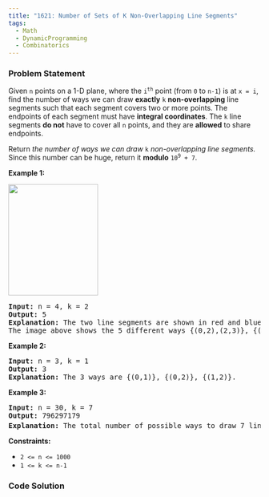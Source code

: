 ```yaml
---
title: "1621: Number of Sets of K Non-Overlapping Line Segments"
tags:
  - Math
  - DynamicProgramming
  - Combinatorics
---
```

### Problem Statement

<p>Given <code>n</code> points on a 1-D plane, where the <code>i<sup>th</sup></code> point (from <code>0</code> to <code>n-1</code>) is at <code>x = i</code>, find the number of ways we can draw <strong>exactly</strong> <code>k</code> <strong>non-overlapping</strong> line segments such that each segment covers two or more points. The endpoints of each segment must have <strong>integral coordinates</strong>. The <code>k</code> line segments <strong>do not</strong> have to cover all <code>n</code> points, and they are <strong>allowed</strong> to share endpoints.</p>

<p>Return <em>the number of ways we can draw </em><code>k</code><em> non-overlapping line segments</em><em>.</em> Since this number can be huge, return it <strong>modulo</strong> <code>10<sup>9</sup> + 7</code>.</p>


<p><strong class="example">Example 1:</strong></p>
<img alt="" src="https://assets.leetcode.com/uploads/2020/09/07/ex1.png" style="width: 179px; height: 222px;" />
<pre>
<strong>Input:</strong> n = 4, k = 2
<strong>Output:</strong> 5
<strong>Explanation:</strong> The two line segments are shown in red and blue.
The image above shows the 5 different ways {(0,2),(2,3)}, {(0,1),(1,3)}, {(0,1),(2,3)}, {(1,2),(2,3)}, {(0,1),(1,2)}.
</pre>

<p><strong class="example">Example 2:</strong></p>

<pre>
<strong>Input:</strong> n = 3, k = 1
<strong>Output:</strong> 3
<strong>Explanation:</strong> The 3 ways are {(0,1)}, {(0,2)}, {(1,2)}.
</pre>

<p><strong class="example">Example 3:</strong></p>

<pre>
<strong>Input:</strong> n = 30, k = 7
<strong>Output:</strong> 796297179
<strong>Explanation:</strong> The total number of possible ways to draw 7 line segments is 3796297200. Taking this number modulo 10<sup>9</sup> + 7 gives us 796297179.
</pre>


<p><strong>Constraints:</strong></p>

<ul>
	<li><code>2 &lt;= n &lt;= 1000</code></li>
	<li><code>1 &lt;= k &lt;= n-1</code></li>
</ul>


### Code Solution

```python

```
